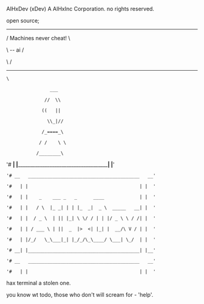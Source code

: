 AIHxDev (xDev) A AIHxInc Corporation. no rights reserved.

open source;

________________________________________

/ Machines never cheat!                          \

\                  -- ai                     /

\                                        /

----------------------------------------

    \

                    ___

                  //  \\

                 ((   ||

                   \\_|//

                 /_====_\

                / /    \ \

               /________\

  '# __| |_________________________________________| |__'

    '# __   _________________________________________   __'

    '#   | |                                         | |  '

    '#   | |    _    ___ _   _      ____             | |  '

    '#   | |   / \  |_ _| | | |_  _|  _ \  _____   __| |  '

    '#   | |  / _ \  | || |_| \ \/ / | | |/ _ \ \ / /| |  '

    '#   | | / ___ \ | ||  _  |>  <| |_| |  __/\ V / | |  '

    '#   | |/_/   \_\___|_| |_/_/\_\____/ \___| \_/  | |  '

    '# __| |_________________________________________| |__'

    '# __   _________________________________________   __'

    '#   | |                                         | |  '

hax terminal a stolen one.

you know wt todo, those who don't will scream for - 'help'.
